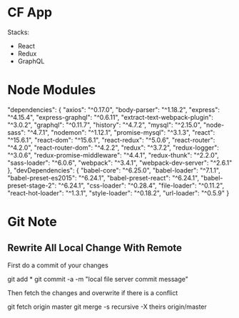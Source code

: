 # CF App

Stacks:
- React
- Redux
- GraphQL


# Node Modules

  "dependencies": {
    "axios": "^0.17.0",
    "body-parser": "^1.18.2",
    "express": "^4.15.4",
    "express-graphql": "^0.6.11",
    "extract-text-webpack-plugin": "^3.0.2",
    "graphql": "^0.11.7",
    "history": "^4.7.2",
    "mysql": "^2.15.0",
    "node-sass": "^4.7.1",
    "nodemon": "^1.12.1",
    "promise-mysql": "^3.1.3",
    "react": "^15.6.1",
    "react-dom": "^15.6.1",
    "react-redux": "^5.0.6",
    "react-router": "^4.2.0",
    "react-router-dom": "^4.2.2",
    "redux": "^3.7.2",
    "redux-logger": "^3.0.6",
    "redux-promise-middleware": "^4.4.1",
    "redux-thunk": "^2.2.0",
    "sass-loader": "^6.0.6",
    "webpack": "^3.4.1",
    "webpack-dev-server": "^2.6.1"
  },
  "devDependencies": {
    "babel-core": "^6.25.0",
    "babel-loader": "^7.1.1",
    "babel-preset-es2015": "^6.24.1",
    "babel-preset-react": "^6.24.1",
    "babel-preset-stage-2": "^6.24.1",
    "css-loader": "^0.28.4",
    "file-loader": "^0.11.2",
    "react-hot-loader": "^1.3.1",
    "style-loader": "^0.18.2",
    "url-loader": "^0.5.9"
  }

# Git Note

## Rewrite All Local Change With Remote
First do a commit of your changes

git add *
git commit -a -m "local file server commit message"

Then fetch the changes and overwrite if there is a conflict

git fetch origin master
git merge -s recursive -X theirs origin/master
